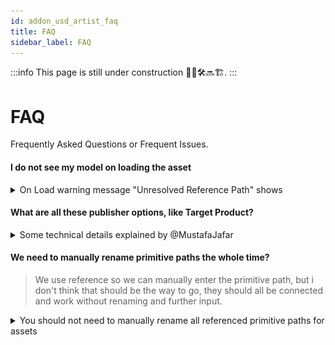 ```yaml
---
id: addon_usd_artist_faq
title: FAQ
sidebar_label: FAQ
---
```


:::info
This page is still under construction 👷🚧🛠️🔜🏗️.
:::

# FAQ

Frequently Asked Questions or Frequent Issues.

#### I do not see my model on loading the asset 

<details><summary>On Load warning message "Unresolved Reference Path" shows</summary>

![341136311-0b7c2504-8f88-4af9-aeb8-5f8014c5504c|690x438](upload://8sTsEqQCfyyaR36VGRhwZ3VU6xw.png)

Since you're publishing into the asset structure make sure your data is inside the expected default primitive path for that asset, where the default primitive is always `{folder[name]}` so your data should be inside `/{folder[name]}/...` so that the data resides inside the default primitive path.

This is wrong: :warning: 

```
/geo/marble
/materials/material1
```

This is correct: :trophy: 

```
/char_hero
    /geo/marble
    /materials/material1
```


You are lacking the default primitive it expects.
</details>

#### What are all these publisher options, like Target Product?


<details><summary>Some technical details explained by @MustafaJafar </summary>

**<font size="5">USD Publish Settings explained</font>**

## Initialize as asset vs shot
As the explained in [Getting Started](addon_usd_artist_get_started)
- `Asset` Layer supports:
  - Load/unload the asset
  - Have different layers to hold data from different departments
  - Allow each layer to have switchable variants
- `Shot` Layer only combines different layers from different departments.

Here's an example of the generated asset and shot structure
by AYON USD publish plugins.
- USD Asset Structure
  ```
  # USD Asset
  {target-product}.usda
    └── Xform {folder[name]}
          ├── inherits __class__/{folder[name]}
          └── payload ./payload.usda  # Relative path

  payload.usda
    └── mata data
          └── sublayers
                └── {target-product_department-name}.usda:ARGS:{layer-id}, {order}
  ```
- USD Shot Structure
  ```
  # USD Shot
  {target-product}.usda
    └── mata data
          └── sublayers
                └── {target-product_department-name}.usda:ARGS:{layer-id}, {order}
  ```

## Available Department Layers
Please, be aware that we currently do not provide validators to confirm if the content you intend to publish matches your selected layer. As it stands, layers function as labels with a predetermined order. For example, the model layer will consistently be evaluated before the material layer.


<div class="row">
<div class="col">

**Layers order:**
- **Asset layers**
  - model: 100
  - assembly: 150
  - groom: 175
  - look: 200
  - rig: 300
- **Shot layers**
  - layout: 200
  - animation: 300
  - simulation: 400
  - fx: 500
  - lighting: 600
  
</div>
<div class="col">

![](assets/usd/artist_faq/available_layers.png)

</div>
</div>


## USD Different publish options

![](assets/usd/artist_faq/what_are_publish_options.png)

Let's focus on 4 interesting settings + 1 computed value by the publisher.
1. `target-product` which is a user editable text.
2. `target-product_department-name` which is a selection from a drop down list.
3. `variant-set-name` which is by default is set to `{layer}` which evaluates to the selected item in the drop down list in Num2
4. `variant-name` which is by default is set to `{variant}` as the arrow in the screenshot points.
5. `product-name` which what we have by default from the publisher for any publish instance.

### Publish a separate layer
By disabling `Enable` toggle.
USD publish plugins will skip the USD contribution and publish a single layer.
and, it doesn't affect the version in the latest published `target-product` or `target-product_department-name`. 

![](assets/usd/artist_faq/separate_layer.png)

Resultant Products:
- Product: `product-name`
  ```
  {product-name}.usd
  # It can be any usd hierarchy.
  ```

### Publishing Asset contribution with Variant

![](assets/usd/artist_faq/publish_layer_in_usd_product_with_variant.png)

:::tip
When choosing shot instead of asset, the resultant Product: `target-product`
will follow the same shot structure mentioned earlier.
:::

Resultant Products:
- Product: `target-product` (2 layers)
  ```
  # USD Asset
  {target-product}.usda
    └── Xform {folder[name]}
          ├── inherits __class__/{folder[name]}
          └── payload ./payload.usda  # Relative path

  payload.usda
    └── mata data
          └── sublayers
                └── {target-product_department-name}.usda:ARGS:{layer-id}, {order}
  ```
- Product: `target-product_department-name`
  ```
  # USD Asset Layer
  {target-product_department-name}.usda
    └── Xform {folder[name]}
          ├── Variant Sets -> ["{variant-set-name}"]
          └── Variant Set "{variant-set-name}"
                └── Variant {variant-name}
                      ├── reference -> {product-name}
                      └── custom data
                            ├── ayon_order
                            └── ayon_uri -> AYON URI for the published AYON USD product variant
  ```
- Product: `{product-name}`
  ```
  # USD product
  {product-name}.usd
  # It can be any hierarchy.
  ```

### Publishing Asset contribution with no Variant
![](assets/usd/artist_faq/publish_layer_in_usd_product.png)

:::tip
When choosing shot instead of asset, the resultant Product: `target-product`
will follow the same shot structure mentioned earlier.
:::

Resultant Products:
- Product: `target-product` (2 layers)
  ```
  # USD Asset
  {target-product}.usda
    └── Xform {folder[name]}
          ├── inherits __class__/{folder[name]}
          └── payload ./payload.usda  # Relative path

  payload.usda
    └── mata data
          └── sublayers
                └── {target-product_department-name}.usda:ARGS:{layer-id}, {order}
  ```
- Product: `target-product_department-name`
  ```
  # USD Asset Layer
  {target-product_department-name}.usda
    └── mata data
          └── sublayers
                └── {product-name}.usda:ARGS:{layer-id}
  ```
- Product: `{product-name}`
  ```
  # USD product
  {product-name}.usd
  # It can be any hierarchy.
  ```

</details>

#### We need to manually rename primitive paths the whole time?

> We use reference so we can manually enter the primitive path, but i don't think that should be the way to go, they should all be connected and work without renaming and further input.

<details><summary>You should not need to manually rename all referenced primitive paths for assets</summary>

Using the AYON USD Contribution Workflow manual 're-assigning' all the time for assets should be redundant for the majority of the workflow. (Preferably this should never be needed, but some sections like animation from shot layers may still fall outside of that scope.)

1. Use the AYON USD Contribution workflow where the asset build is built automatically from single product contributions into the root primitive.
2. Load the `usdAsset` - avoid using the indidiviual layers, you should not need to load those individually since they are all in the main asset. 

Now, in a shot based workflow you'd just load the asset and since e.g. Maya animation caches are not already overlaid over a USD asset structure that is one of the moments where you *will* need to define the path you're overlaying to.

That's usually like:

1. Reference the `usdAsset` into your shot's structure, e.g.
```
/asset/char_hero
```
Which may result in e.g. an asset with model and look:
```
/asset/
    char_hero/
        geo/..
        mtl/..
```
(The "char_hero" is the prim where you have the reference to the `usdAsset`)

What you need to make sure to do is that anything you want to layer on top of your asset comes in with the same hierarchy, so an animation cache preferably also has the structure:
```
char_hero/
    geo/..
```
With the animated geometry only. That you can then also reference on top of `/asset/char_her` in the shot structure which makes your referenced asset (that already has materials) move because just the geometries are being overridden.

#### Keep in mind the layer strength - referencing lower in the hierarchy means a stronger opinion!

It's usually important to reference on the same root prim of the asset, because as soon as you e.g. reference over `asset/char_hero/geo` instead your reference is lower in hierarchy than any reference on a higher prim like `asset/char_hero` and hence will ALWAYS be the stronger opinion.
</details>
